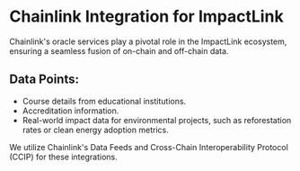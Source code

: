 # Chainlink Integration for ImpactLink

Chainlink's oracle services play a pivotal role in the ImpactLink ecosystem, ensuring a seamless fusion of on-chain and off-chain data.

## Data Points:

- Course details from educational institutions.
- Accreditation information.
- Real-world impact data for environmental projects, such as reforestation rates or clean energy adoption metrics.

We utilize Chainlink's Data Feeds and Cross-Chain Interoperability Protocol (CCIP) for these integrations.



